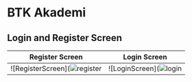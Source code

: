 # BTK Akademi

## Login and Register Screen 

| Register Screen |  Login Screen |
| ---------------------------- | ---------------------------- |
|![RegisterScreen](![register](https://github.com/ahmetgurr/BTK-Akademi-Bootcamp/assets/92628011/b99158b2-59df-4ec2-8d44-2d1bcd43429b)| ![LoginScreen](![login](https://github.com/ahmetgurr/BTK-Akademi-Bootcamp/assets/92628011/951d3f1c-d360-43e3-bc84-ec84d6ec9f44)|

</br>

